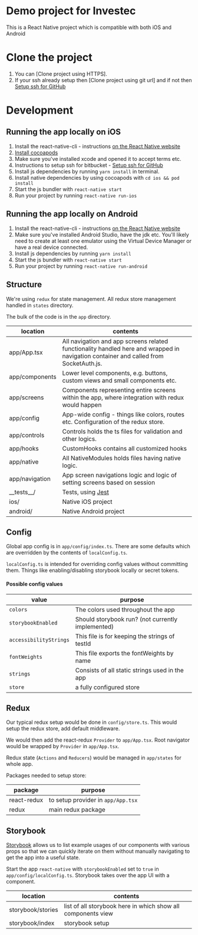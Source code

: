 # Demo project for Investec
This is a React Native project which is compatible with both iOS and Android

# Clone the project

1. You can [Clone project using HTTPS].
2. If your ssh already setup then [Clone project using git url] and if not then [Setup ssh for GitHub](https://docs.github.com/en/github/authenticating-to-github/generating-a-new-ssh-key-and-adding-it-to-the-ssh-agent)


# Development

## Running the app locally on iOS

1. Install the react-native-cli - instructions [on the React Native website](https://facebook.github.io/react-native/docs/getting-started)
2. [Install cocoapods](https://guides.cocoapods.org/using/getting-started.html)
3. Make sure you've installed xcode and opened it to accept terms etc.
4. Instructions to setup ssh for bitbucket - [Setup ssh for GitHub](https://docs.github.com/en/github/authenticating-to-github/generating-a-new-ssh-key-and-adding-it-to-the-ssh-agent)
5. Install js dependencies by running `yarn install` in terminal.
6. Install native dependencies by using cocoapods with `cd ios && pod install`
7. Start the js bundler with `react-native start`
8. Run your project by running `react-native run-ios`


## Running the app locally on Android

1. Install the react-native-cli - instructions [on the React Native website](https://facebook.github.io/react-native/docs/getting-started)
2. Make sure you've installed Android Studio, have the jdk etc. You'll likely need to create at least one emulator using the Virtual Device Manager or have a real device connected.
3. Install js dependencies by running `yarn install`
4. Start the js bundler with `react-native start`
5. Run your project by running `react-native run-android`


## Structure

We're using `redux` for state management. All redux store management handled in `states` directory.

The bulk of the code is in the `app` directory.

| location        | contents                                                                                                                     |
| --------------- | ---------------------------------------------------------------------------------------------------------------------------- |
| app/App.tsx      | All navigation and app screens related functionality handled here and wrapped in navigation container and called from SocketAuth.js.                                                                                                      |
| app/components  | Lower level components, e.g. buttons, custom views and small components etc.                                                                      |
| app/screens     | Components representing entire screens within the app, where integration with redux would happen                             |
| app/config      | App-wide config - things like colors, routes etc. Configuration of the redux store. |
| app/controls  |   Controls holds the ts files for validation and other logics.                                                                    |
| app/hooks  |   CustomHooks contains all customized hooks                                                                 |
| app/native  |   All NativeModules holds files having native logic.                                                                 |
| app/navigation | App screen navigations logic and logic of setting screens based on session                                                   |
| \_\_tests\_\_/  | Tests, using [Jest](https://jestjs.io/)                                                                                      |
| ios/            | Native iOS project                                                                                                           |
| android/        | Native Android project                                                                                                       |



## Config

Global app config is in `app/config/index.ts`. There are some defaults which are overridden by the contents of `localConfig.ts`.

`localConfig.ts` is intended for overriding config values without committing them. Things like enabling/disabling storybook locally or secret tokens.

#### Possible config values

| value              | purpose                                                                 |
| ------------------ | ----------------------------------------------------------------------- |
| `colors`           | The colors used throughout the app                                      |
| `storybookEnabled` | Should storybook run? (not currently implemented)                       |
| `accessibilityStrings`           | This file is for keeping the strings of testId |
| `fontWeights`           | This file exports the fontWeights by name |
| `strings`           | Consists of all static strings used in the app |
| `store`           | a fully configured store |


## Redux

Our typical redux setup would be done in `config/store.ts`. This would setup the redux store, add default middleware.

We would then add the react-redux `Provider` to `app/App.tsx`. Root navigator would be wrapped by `Provider` in `app/App.tsx`.

Redux state (`Actions` and `Reducers`) would be managed in `app/states` for whole app.

Packages needed to setup store:

| package       | purpose                                              |
| ------------- | ---------------------------------------------------- |
| react-redux   | to setup provider in `app/App.tsx`                    |
| redux         | main redux package                                   |


## Storybook

[Storybook](https://storybook.js.org/) allows us to list example usages of our components with various props so that we can quickly iterate on them without manually navigating to get the app into a useful state.

Start the app `react-native` with `storybookEnabled` set to `true` in `app/config/localConfig.ts`. Storybook takes over the app UI with a component.

| location          | contents                                                     |
| ----------------- | ------------------------------------------------------------ |
| storybook/stories | list of all storybook here in which show all components view |
| storybook/index   | storybook setup                                              |